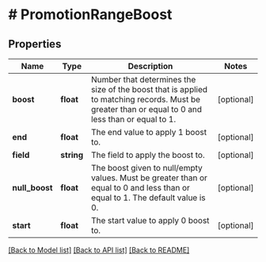# # PromotionRangeBoost

## Properties

| Name           | Type       | Description                                                                                                                                       | Notes      |
| -------------- | ---------- | ------------------------------------------------------------------------------------------------------------------------------------------------- | ---------- |
| **boost**      | **float**  | Number that determines the size of the boost that is applied to matching records. Must be greater than or equal to 0 and less than or equal to 1. | [optional] |
| **end**        | **float**  | The end value to apply 1 boost to.                                                                                                                | [optional] |
| **field**      | **string** | The field to apply the boost to.                                                                                                                  | [optional] |
| **null_boost** | **float**  | The boost given to null/empty values. Must be greater than or equal to 0 and less than or equal to 1. The default value is 0.                     | [optional] |
| **start**      | **float**  | The start value to apply 0 boost to.                                                                                                              | [optional] |

[[Back to Model list]](../../README.md#models) [[Back to API list]](../../README.md#endpoints) [[Back to README]](../../README.md)
